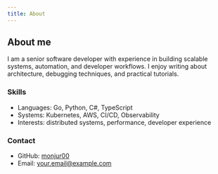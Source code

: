 ```yaml
---
title: About
---
```


## About me

I am a senior software developer with experience in building scalable systems, automation, and developer workflows. I enjoy writing about architecture, debugging techniques, and practical tutorials.

### Skills
- Languages: Go, Python, C#, TypeScript
- Systems: Kubernetes, AWS, CI/CD, Observability
- Interests: distributed systems, performance, developer experience

### Contact
- GitHub: [monjur00](https://github.com/monjur00)
- Email: your.email@example.com
